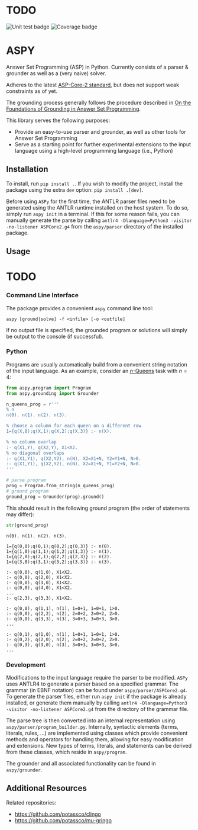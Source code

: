 # TODO
![Unit test badge](https://img.shields.io/badge/Unit_tests-passed-blue?color=rgb(0,128,0))
![Coverage badge](https://img.shields.io/badge/Coverage-93%25-blue?color=rgb(35,145,0))

# ASPY

Answer Set Programming (ASP) in Python. Currently consists of a parser & grounder as well as a (very naive) solver.

Adheres to the latest [ASP-Core-2 standard](https://arxiv.org/abs/1911.04326), but does not support weak constraints as of yet.

The grounding process generally follows the procedure described in [On the Foundations of Grounding in Answer Set Programming](https://arxiv.org/abs/2108.04769).

This library serves the following purposes:
* Provide an easy-to-use parser and grounder, as well as other tools for Answer Set Programming
* Serve as a starting point for further experimental extensions to the input language using a high-level programming language (i.e., Python)

## Installation

To install, run `pip install .`. If you wish to modify the project, install the package using the extra `dev` option: `pip install .[dev]`.

Before using `ASPy` for the first time, the ANTLR parser files need to be generated using the ANTLR runtime installed on the host system. To do so, simply run `aspy init` in a terminal. If this for some reason fails, you can manually generate the parse by calling `antlr4 -Dlanguage=Python3 -visitor -no-listener ASPCore2.g4` from the `aspy/parser` directory of the installed package.

## Usage

# TODO

### Command Line Interface

The package provides a convenient `aspy` command line tool:
```
aspy [ground|solve] -f <infile> [-o <outfile]
```
If no output file is specified, the grounded program or solutions will simply be output to the console (if successful).

### Python

Programs are usually automatically build from a convenient string notation of the input language. As an example, consider an [$n$-Queens](https://en.wikipedia.org/wiki/Eight_queens_puzzle) task with $n=4$:
```python
from aspy.program import Program
from aspy.grounding import Grounder

n_queens_prog = r'''
% n
n(0). n(1). n(2). n(3).

% choose a column for each queen on a different row
1={q(X,0);q(X,1);q(X,2);q(X,3)} :- n(X).

% no column overlap
:- q(X1,Y), q(X2,Y), X1<X2.
% no diagonal overlaps
:- q(X1,Y1), q(X2,Y2), n(N), X2=X1+N, Y2=Y1+N, N>0.
:- q(X1,Y1), q(X2,Y2), n(N), X2=X1+N, Y1=Y2+N, N>0.
'''

# parse program
prog = Program.from_string(n_queens_prog)
# ground program
ground_prog = Grounder(prog).ground()
```
This should result in the following ground program (the order of statements may differ):
```python
str(ground_prog)
```
```
n(0). n(1). n(2). n(3).

1={q(0,0);q(0,1);q(0,2);q(0,3)} :- n(0).
1={q(1,0);q(1,1);q(1,2);q(1,3)} :- n(1).
1={q(2,0);q(2,1);q(2,2);q(2,3)} :- n(2).
1={q(3,0);q(3,1);q(3,2);q(3,3)} :- n(3).

:- q(0,0), q(1,0), X1<X2.
:- q(0,0), q(2,0), X1<X2.
:- q(0,0), q(3,0), X1<X2.
:- q(0,0), q(4,0), X1<X2.
...
:- q(2,3), q(3,3), X1<X2.

:- q(0,0), q(1,1), n(1), 1=0+1, 1=0+1, 1>0.
:- q(0,0), q(2,2), n(2), 2=0+2, 2=0+2, 2>0.
:- q(0,0), q(3,3), n(3), 3=0+3, 3=0+3, 3>0.
...

:- q(0,1), q(1,0), n(1), 1=0+1, 1=0+1, 1>0.
:- q(0,2), q(2,0), n(2), 2=0+2, 2=0+2, 2>0.
:- q(0,3), q(3,0), n(3), 3=0+3, 3=0+3, 3>0.
...
```

### Development

Modifications to the input language require the parser to be modified. `ASPy` uses ANTLR4 to generate a parser based on a specified grammar. The grammar (in EBNF notation) can be found under `aspy/parser/ASPCore2.g4`. To generate the parser files, either run `aspy init` if the package is already installed, or generate them manually by calling `antlr4 -Dlanguage=Python3 -visitor -no-listener ASPCore2.g4` from the directory of the grammar file.

The parse tree is then converted into an internal representation using `aspy/parser/program_builder.py`. Internally, syntactic elements (terms, literals, rules, ...) are implemented using classes which provide convenient methods and operators for handling them, allowing for easy modification and extensions. New types of terms, literals, and statements can be derived from these classes, which reside in `aspy/program`.

The grounder and all associated functionality can be found in `aspy/grounder`.

## Additional Resources

Related repositories:
* https://github.com/potassco/clingo
* https://github.com/potassco/mu-gringo